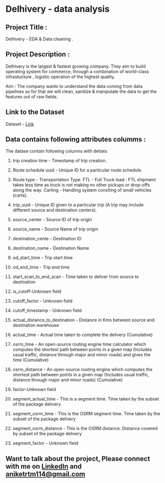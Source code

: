 # Delhivery - data analysis

## Project Title : 
Delhivery - EDA & Data cleaning . 

## Project Description : 
Delhivery is the largest & fastest growing company. They aim to build operating system for commerce, through a combination of world-class infrastucture , logistic operation of the highest quality.

Aim : 
The company wants to understand the data coming from data pipelines so for that we will clean, sanitize & manipulate the data to get the features out of raw fields.

## Link to the Dataset
Dataset - [Link](https://drive.google.com/file/d/173e4Q4l4pZd1BKDkNUoTXuO0cJ11XnGS/view?usp=drive_link)

## Data contains following attributes columms : 
The datase contain following columns with detials:
1. trip creation time - Timestamp of trip creation.
2. Route schedule uuid - Unique ID for a particular route schedule.
3. Route type - Transportation Type. FTL - Full Truck load : FTL shipment takes less time as truck is not making no other pickups or drop-offs along the way. Carting - Handling system consiting of small vehicles (carts).
4. trip_uuid - Unique ID given to a particular trip (A trip may include different source and destination centers).
5. source_center - Source ID of trip origin

6. source_name - Source Name of trip origin

7. destination_cente - Destination ID

8. destination_name - Destination Name

9. od_start_time - Trip start time

10. od_end_time - Trip end time

11. start_scan_to_end_scan - Time taken to deliver from source to destination

12. is_cutoff-Unknown field

13. cutoff_factor - Unknown field

14. cutoff_timestamp - Unknown field

15. actual_distance_to_destination - Distance in Kms between source and destination warehouse

16. actual_time - Actual time taken to complete the delivery (Cumulative)

17. osrm_time - An open-source routing engine time calculator which computes the shortest path between points in a given map (Includes usual traffic, distance
through major and minor roads) and gives the time (Cumulative)

18. osrm_distance - An open-source routing engine which computes the shortest path between points in a given map (Includes usual traffic, distance through major and minor roads) (Cumulative)

19. factor-Unknown field

20. segment_actual_time - This is a segment time. Time taken by the subset of the package delivery

21. segment_osrm_time - This is the OSRM segment time. Time taken by the subset of the package delivery
22. segment_osrm_distance - This is the OSRM distance. Distance covered by subset of the package delivery

23. segment_factor - Unknown field

## Want to talk about the project, Please connect with me on [LinkedIn](https://www.linkedin.com/in/aniket-raikwar/) and aniketrtm114@gmail.com
